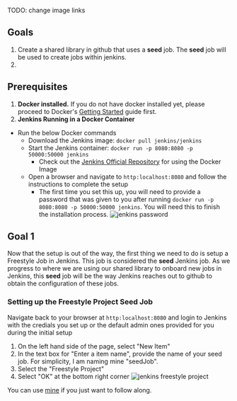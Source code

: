 TODO: change image links

## Goals
1. Create a shared library in github that uses a **seed** job. The **seed** job will be used to create jobs within jenkins. 
2. 

## Prerequisites
1. **Docker installed.** If you do not have docker installed yet, please proceed to Docker's [Getting Started](https://docs.docker.com/get-started/) guide first.
2. **Jenkins Running in a Docker Container**
  * Run the below Docker commands
    * Download the Jenkins image: `docker pull jenkins/jenkins`
    * Start the Jenkins container: `docker run -p 8080:8080 -p 50000:50000 jenkins`
      * Check out the [Jenkins Official Repository](https://hub.docker.com/_/jenkins/) for using the Docker Image 
    * Open a browser and navigate to `http:localhost:8080` and follow the instructions to complete the setup
      * The first time you set this up, you will need to provide a password that was given to you after running `docker run -p 8080:8080 -p 50000:50000 jenkins`. You will need this to finish the installation process.
      ![jenkins password](https://raw.githubusercontent.com/kcrane3576/blog-usa/master/images/2018/05/jenkins-shared-library-01.PNG)

## Goal 1
Now that the setup is out of the way, the first thing we need to do is setup a Freestyle Job in Jenkins. This job is considered the **seed** Jenkins job. As we progress to where we are using our shared library to onboard new jobs in Jenkins, this **seed** job will be the way Jenkins reaches out to github to obtain the configuration of these jobs.


### Setting up the Freestyle Project Seed Job
Navigate back to your browser at `http:localhost:8080` and login to Jenkins with the credials you set up or the default admin ones provided for you during the initial setup

1. On the left hand side of the page, select "New Item"
2. In the text box for "Enter a item name", provide the name of your seed job. For simplicity, I am naming mine "seedJob".
3. Select the "Freestyle Project"
4. Select "OK" at the bottom right corner
![jenkins freestyle project](https://raw.githubusercontent.com/kcrane3576/blog-usa/master/images/2018/05/jenkins-shared-library-02.PNG)


 You can use [mine](https://github.com/kcrane3576/jenkins-shared-library) if you just want to follow along.
